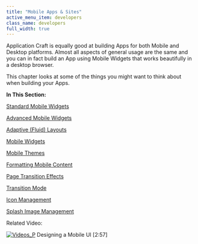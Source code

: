 ```yaml
---
title: "Mobile Apps & Sites"
active_menu_item: developers
class_name: developers
full_width: true
---
```



Application Craft is equally good at building Apps for both Mobile and Desktop platforms. Almost all aspects of general usage are the same and you can in fact build an App using Mobile Widgets that works beautifully in a desktop browser.

This chapter looks at some of the things you might want to think about when building your Apps.

**In This Section:**

[Standard Mobile Widgets](/developers/user-guide/product-guide/mobile-apps-sites/other-mobile-widgets)

[Advanced Mobile Widgets](/developers/user-guide/product-guide/mobile-apps-sites/advanced-mobile-widgets)

[Adaptive (Fluid) Layouts](/developers/user-guide/product-guide/mobile-apps-sites/adaptive-or-fluid-layouts)

[Mobile Widgets](/developers/user-guide/product-guide/mobile-apps-sites/mappsmobile-widgets)

[Mobile Themes](/developers/user-guide/product-guide/mobile-apps-sites/mobile-themes)

[Formatting Mobile Content](/developers/user-guide/product-guide/mobile-apps-sites/formatting-mobile-content)

[Page Transition Effects](/developers/user-guide/product-guide/mobile-apps-sites/page-transition-effects)

[Transition Mode](/developers/user-guide/product-guide/mobile-apps-sites/mobile-transition-mode)

[Icon Management](/developers/user-guide/product-guide/mobile-apps-sites/icon-management)

[Splash Image Management](/developers/user-guide/product-guide/mobile-apps-sites/splash-image-management)

Related Video:

[![Videos\_P](/img/docs/videos_p.png)](http://www.youtube.com/v/BelIr0vzxlU?autoplay=1&hd=1&fs=1&showsearch=0&rel=0&) Designing a Mobile UI [2:57]

